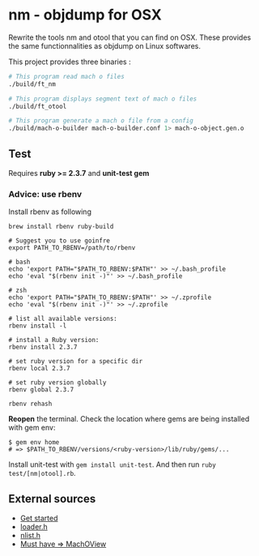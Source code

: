 # nm - objdump for OSX

Rewrite the tools nm and otool that you can find on OSX.
These provides the same functionnalities as objdump on Linux softwares.

This project provides three binaries :
```bash
# This program read mach o files
./build/ft_nm
```
```bash
# This program displays segment text of mach o files
./build/ft_otool
```
```bash
# This program generate a mach o file from a config
./build/mach-o-builder mach-o-builder.conf 1> mach-o-object.gen.o
```

## Test
Requires **ruby >= 2.3.7** and **unit-test gem**

### Advice: use rbenv
Install rbenv as following
```
brew install rbenv ruby-build

# Suggest you to use goinfre
export PATH_TO_RBENV=/path/to/rbenv

# bash
echo 'export PATH="$PATH_TO_RBENV:$PATH"' >> ~/.bash_profile
echo 'eval "$(rbenv init -)"' >> ~/.bash_profile  

# zsh
echo 'export PATH="$PATH_TO_RBENV:$PATH"' >> ~/.zprofile
echo 'eval "$(rbenv init -)"' >> ~/.zprofile  

# list all available versions:
rbenv install -l

# install a Ruby version:
rbenv install 2.3.7

# set ruby version for a specific dir
rbenv local 2.3.7

# set ruby version globally
rbenv global 2.3.7

rbenv rehash
```

**Reopen** the terminal.
Check the location where gems are being installed with gem env:
```
$ gem env home
# => $PATH_TO_RBENV/versions/<ruby-version>/lib/ruby/gems/...
```
Install unit-test with `gem install unit-test`.
And then run `ruby test/[nm|otool].rb`.

## External sources
- [Get started](https://lowlevelbits.org/parsing-mach-o-files/)
- [loader.h](https://opensource.apple.com/source/cctools/cctools-795/include/mach-o/loader.h)
- [nlist.h](https://opensource.apple.com/source/xnu/xnu-201/EXTERNAL_HEADERS/mach-o/nlist.h)
- [Must have => MachOView](https://sourceforge.net/projects/machoview/)
